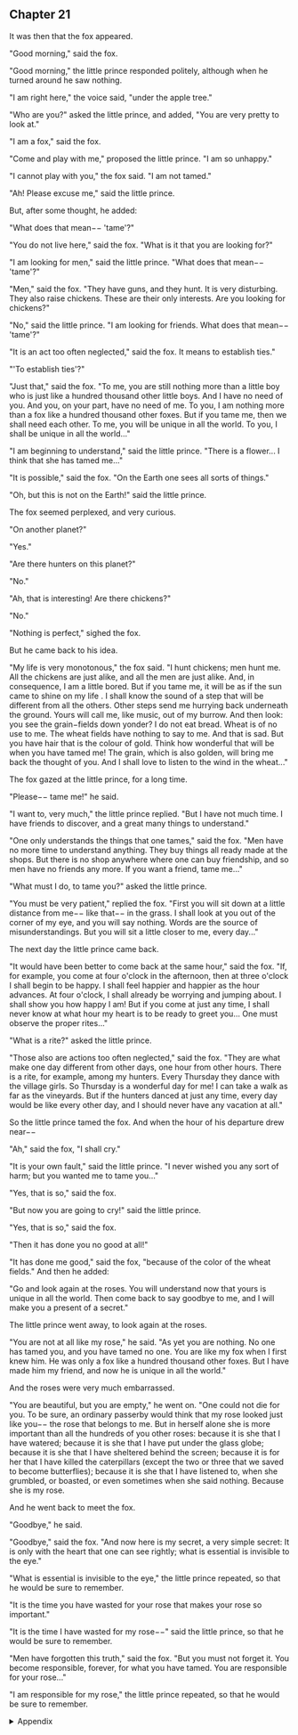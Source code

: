 ## Chapter 21


It was then that the fox appeared.

"Good morning," said the fox.

"Good morning," the little prince responded politely, although when he turned
around he saw nothing.

"I am right here," the voice said, "under the apple tree."

"Who are you?" asked the little prince, and added, "You are very pretty to look
at."

"I am a fox," said the fox.

"Come and play with me," proposed the little prince. "I am so unhappy."

"I cannot play with you," the fox said. "I am not tamed."

"Ah! Please excuse me," said the little prince.

But, after some thought, he added:

"What does that mean−− 'tame'?"

"You do not live here," said the fox. "What is it that you are looking for?"

"I am looking for men," said the little prince. "What does that mean−− 'tame'?"

"Men," said the fox. "They have guns, and they hunt. It is very disturbing. They
also raise chickens. These are their only interests. Are you looking for chickens?"

"No," said the little prince. "I am looking for friends. What does that mean−−
'tame'?"

"It is an act too often neglected," said the fox. It means to establish ties."

"'To establish ties'?"

"Just that," said the fox. "To me, you are still nothing more than a little boy who is
just like a hundred thousand other little boys. And I have no need of you. And
you, on your part, have no need of me. To you, I am nothing more than a fox like
a hundred thousand other foxes. But if you tame me, then we shall need each
other. To me, you will be unique in all the world. To you, I shall be unique in all
the world..."

"I am beginning to understand," said the little prince. "There is a flower... I think
that she has tamed me..."

"It is possible," said the fox. "On the Earth one sees all sorts of things."

"Oh, but this is not on the Earth!" said the little prince.

The fox seemed perplexed, and very curious.

"On another planet?"

"Yes."

"Are there hunters on this planet?"

"No."

"Ah, that is interesting! Are there chickens?"

"No."

"Nothing is perfect," sighed the fox.

But he came back to his idea.

"My life is very monotonous," the fox said. "I hunt chickens; men hunt me. All the
chickens are just alike, and all the men are just alike. And, in consequence, I am a
little bored. But if you tame me, it will be as if the sun came to shine on my life . I
shall know the sound of a step that will be different from all the others. Other
steps send me hurrying back underneath the ground. Yours will call me, like
music, out of my burrow. And then look: you see the grain−fields down yonder? I
do not eat bread. Wheat is of no use to me. The wheat fields have nothing to say
to me. And that is sad. But you have hair that is the colour of gold. Think how
wonderful that will be when you have tamed me! The grain, which is also golden,
will bring me back the thought of you. And I shall love to listen to the wind in the
wheat..."

The fox gazed at the little prince, for a long time.

"Please−− tame me!" he said.

"I want to, very much," the little prince replied. "But I have not much time. I have
friends to discover, and a great many things to understand."

"One only understands the things that one tames," said the fox. "Men have no
more time to understand anything. They buy things all ready made at the shops.
But there is no shop anywhere where one can buy friendship, and so men have no
friends any more. If you want a friend, tame me..."

"What must I do, to tame you?" asked the little prince.

"You must be very patient," replied the fox. "First you will sit down at a little
distance from me−− like that−− in the grass. I shall look at you out of the corner
of my eye, and you will say nothing. Words are the source of misunderstandings.
But you will sit a little closer to me, every day..."

The next day the little prince came back.

"It would have been better to come back at the same hour," said the fox. "If, for
example, you come at four o'clock in the afternoon, then at three o'clock I shall
begin to be happy. I shall feel happier and happier as the hour advances. At four
o'clock, I shall already be worrying and jumping about. I shall show you how
happy I am! But if you come at just any time, I shall never know at what hour my
heart is to be ready to greet you... One must observe the proper rites..."

"What is a rite?" asked the little prince.

"Those also are actions too often neglected," said the fox. "They are what make
one day different from other days, one hour from other hours. There is a rite, for
example, among my hunters. Every Thursday they dance with the village girls. So
Thursday is a wonderful day for me! I can take a walk as far as the vineyards. But
if the hunters danced at just any time, every day would be like every other day,
and I should never have any vacation at all."

So the little prince tamed the fox. And when the hour of his departure drew
near−−

"Ah," said the fox, "I shall cry."

"It is your own fault," said the little prince. "I never wished you any sort of harm;
but you wanted me to tame you..."

"Yes, that is so," said the fox.

"But now you are going to cry!" said the little prince.

"Yes, that is so," said the fox.

"Then it has done you no good at all!"

"It has done me good," said the fox, "because of the color of the wheat fields."
And then he added:

"Go and look again at the roses. You will understand now that yours is unique in
all the world. Then come back to say goodbye to me, and I will make you a
present of a secret."

The little prince went away, to look again at the roses.

"You are not at all like my rose," he said. "As yet you are nothing. No one has
tamed you, and you have tamed no one. You are like my fox when I first knew
him. He was only a fox like a hundred thousand other foxes. But I have made him
my friend, and now he is unique in all the world."

And the roses were very much embarrassed.

"You are beautiful, but you are empty," he went on. "One could not die for you.
To be sure, an ordinary passerby would think that my rose looked just like you−−
the rose that belongs to me. But in herself alone she is more important than all the
hundreds of you other roses: because it is she that I have watered; because it is she
that I have put under the glass globe; because it is she that I have sheltered behind
the screen; because it is for her that I have killed the caterpillars (except the two or
three that we saved to become butterflies); because it is she that I have listened to,
when she grumbled, or boasted, or even sometimes when she said nothing.
Because she is my rose.

And he went back to meet the fox.

"Goodbye," he said.

"Goodbye," said the fox. "And now here is my secret, a very simple secret: It is
only with the heart that one can see rightly; what is essential is invisible to the
eye."

"What is essential is invisible to the eye," the little prince repeated, so that he
would be sure to remember.

"It is the time you have wasted for your rose that makes your rose so important."

"It is the time I have wasted for my rose−−" said the little prince, so that he would
be sure to remember.

"Men have forgotten this truth," said the fox. "But you must not forget it. You
become responsible, forever, for what you have tamed. You are responsible for
your rose..."

"I am responsible for my rose," the little prince repeated, so that he would be sure
to remember.



<details>
<summary>Appendix</summary>


</details>